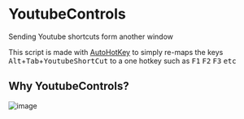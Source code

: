 # YoutubeControls
Sending Youtube shortcuts form another window

This script is made with [AutoHotKey](https://www.autohotkey.com/) to simply re-maps the keys <kbd>Alt</kbd>+<kbd>Tab</kbd>+<kbd>YoutubeShortCut</kbd>
to a one hotkey such as <kbd>F1</kbd> <kbd>F2</kbd> <kbd>F3</kbd> <kbd>etc</kbd>

## Why YoutubeControls?
![image](https://user-images.githubusercontent.com/115028809/196289809-b10b5c54-4979-4ff0-b1ff-aa20d6479361.png)
